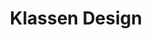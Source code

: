 ---
title: Klassen Design
permalink: /class-design-guidelines/
classes: wide
search: true
sidebar:
  nav: "sidebar"
rule_category: class-design
layout: rule-category
---
